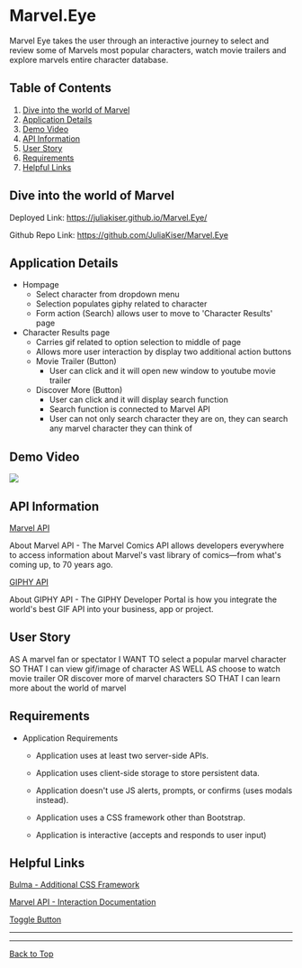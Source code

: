 # Marvel.Eye

Marvel Eye takes the user through an interactive journey to select and review some of Marvels most popular characters, watch movie trailers and explore marvels entire character database. 

## Table of Contents
1. [Dive into the world of Marvel](##Dive-into-the-world-of-Marvel)
2. [Application Details](##Application-Details)
3. [Demo Video](##Demo-Video)
3. [API Information](##API-Information)
4. [User Story](##User-Story)
5. [Requirements](##Requirements)
6. [Helpful Links](##Helpful-Links)

## Dive into the world of Marvel
Deployed Link: https://juliakiser.github.io/Marvel.Eye/

Github Repo Link: https://github.com/JuliaKiser/Marvel.Eye

## Application Details
* Hompage
    * Select character from dropdown menu
    * Selection populates giphy related to character
    * Form action (Search) allows user to move to 'Character Results' page
* Character Results page
    * Carries gif related to option selection to middle of page
    * Allows more user interaction by display two additional action buttons
    * Movie Trailer (Button)
        * User can click and it will open new window to youtube movie trailer
    * Discover More (Button)
        * User can click and it will display search function
        * Search function is connected to Marvel API 
        * User can not only search character they are on, they can search any marvel character they can think of

## Demo Video
![](Marvel.Eye/assets/Images/Marvel-Eye.gif)

## API Information

[Marvel API](https://developer.marvel.com/)

About Marvel API - The Marvel Comics API allows developers everywhere to access information about Marvel's vast library of comics—from what's coming up, to 70 years ago. 

[GIPHY API](https://api.giphy.com/)

About GIPHY API - The GIPHY Developer Portal is how you integrate the world's best GIF API into your business, app or project.

## User Story
AS A marvel fan or spectator 
I WANT TO select a popular marvel character
SO THAT I can view gif/image of character
AS WELL AS choose to watch movie trailer 
OR discover more of marvel characters
SO THAT I can learn more about the world of marvel

## Requirements
* Application Requirements
    * Application uses at least two server-side APIs.

    * Application uses client-side storage to store persistent data.

    * Application doesn't use JS alerts, prompts, or confirms (uses modals instead).

    * Application uses a CSS framework other than Bootstrap.

    * Application is interactive (accepts and responds to user input)

## Helpful Links

[Bulma - Additional CSS Framework](https://bulma.io/documentation/)

[Marvel API - Interaction Documentation](https://developer.marvel.com/docs)

[Toggle Button](https://www.w3schools.com/jquery/jquery_hide_show.asp)

***
***

[Back to Top](##Table-of-Contents)